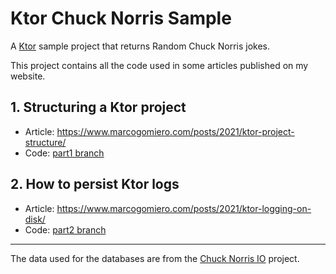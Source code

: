 # Ktor Chuck Norris Sample

A [Ktor](http://ktor.io) sample project that returns Random Chuck Norris jokes.

This project contains all the code used in some articles published on my website.

## 1. Structuring a Ktor project

- Article: https://www.marcogomiero.com/posts/2021/ktor-project-structure/
- Code: [part1 branch](https://github.com/prof18/ktor-chuck-norris-sample/tree/part1)

## 2. How to persist Ktor logs

- Article: https://www.marcogomiero.com/posts/2021/ktor-logging-on-disk/
- Code: [part2 branch](https://github.com/prof18/ktor-chuck-norris-sample/tree/part2)

----

The data used for the databases are from the [Chuck Norris IO](https://github.com/chucknorris-io/chuck-db) project.
